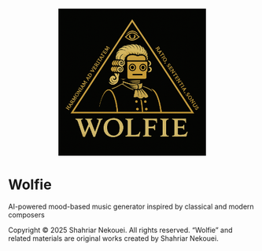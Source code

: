 <p align="center">
  <img src="Wolfie_logo.png" width="300" alt="Wolfie Logo">
</p>

# Wolfie
AI-powered mood-based music generator inspired by classical and modern composers

Copyright © 2025 Shahriar Nekouei. All rights reserved.
“Wolfie” and related materials are original works created by Shahriar Nekouei.
